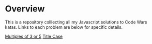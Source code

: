 # Overview
This is a repository colllecting all my Javascript solutions to Code Wars katas. Links to each problem are below for specific details.

[Multiples of 3 or 5](https://www.codewars.com/kata/514b92a657cdc65150000006/)
[Title Case](https://www.codewars.com/kata/5202ef17a402dd033c000009/)